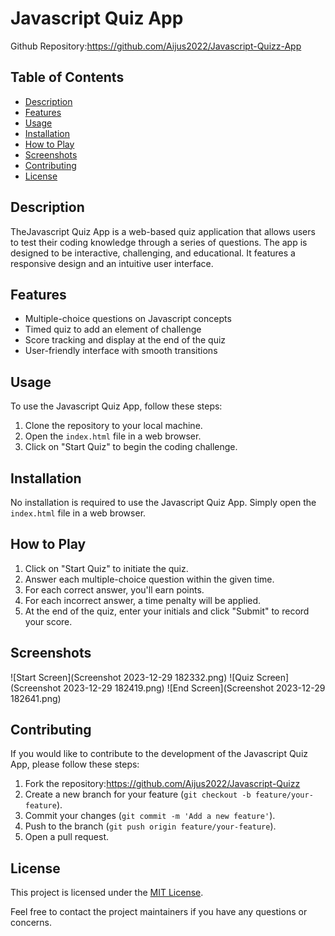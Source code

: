 # Javascript Quiz App
Github Repository:https://github.com/Aijus2022/Javascript-Quizz-App

## Table of Contents
- [Description](#description)
- [Features](#features)
- [Usage](#usage)
- [Installation](#installation)
- [How to Play](#how-to-play)
- [Screenshots](#screenshots)
- [Contributing](#contributing)
- [License](#license)

## Description
TheJavascript Quiz App is a web-based quiz application that allows users to test their coding knowledge through a series of questions. The app is designed to be interactive, challenging, and educational. It features a responsive design and an intuitive user interface.

## Features
- Multiple-choice questions on Javascript concepts
- Timed quiz to add an element of challenge
- Score tracking and display at the end of the quiz
- User-friendly interface with smooth transitions

## Usage
To use the Javascript Quiz App, follow these steps:
1. Clone the repository to your local machine.
2. Open the `index.html` file in a web browser.
3. Click on "Start Quiz" to begin the coding challenge.

## Installation
No installation is required to use the Javascript Quiz App. Simply open the `index.html` file in a web browser.

## How to Play
1. Click on "Start Quiz" to initiate the quiz.
2. Answer each multiple-choice question within the given time.
3. For each correct answer, you'll earn points.
4. For each incorrect answer, a time penalty will be applied.
5. At the end of the quiz, enter your initials and click "Submit" to record your score.

## Screenshots
![Start Screen](Screenshot 2023-12-29 182332.png)
![Quiz Screen](Screenshot 2023-12-29 182419.png)
![End Screen](Screenshot 2023-12-29 182641.png)

## Contributing
If you would like to contribute to the development of the Javascript Quiz App, please follow these steps:
1. Fork the repository:https://github.com/Aijus2022/Javascript-Quizz
2. Create a new branch for your feature (`git checkout -b feature/your-feature`).
3. Commit your changes (`git commit -m 'Add a new feature'`).
4. Push to the branch (`git push origin feature/your-feature`).
5. Open a pull request.

## License
This project is licensed under the [MIT License](LICENSE).

Feel free to contact the project maintainers if you have any questions or concerns.
